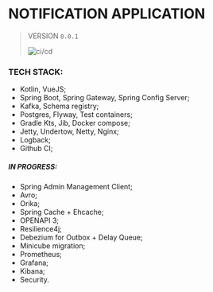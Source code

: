 # NOTIFICATION APPLICATION
> VERSION 
`0.0.1`
>
> ![ci/cd](https://github.com/fragaLY/notification/workflows/ci/cd/badge.svg)
>

### TECH STACK:
* Kotlin, VueJS;
* Spring Boot, Spring Gateway, Spring Config Server;
* Kafka, Schema registry;
* Postgres, Flyway, Test containers;
* Gradle Kts, Jib, Docker compose;
* Jetty, Undertow, Netty, Nginx; 
* Logback;
* Github CI;

##### IN PROGRESS:
* Spring Admin Management Client;
* Avro;
* Orika;
* Spring Cache + Ehcache;
* OPENAPI 3;
* Resilience4j;
* Debezium for Outbox + Delay Queue;
* Minicube migration;
* Prometheus;
* Grafana;
* Kibana;
* Security.
